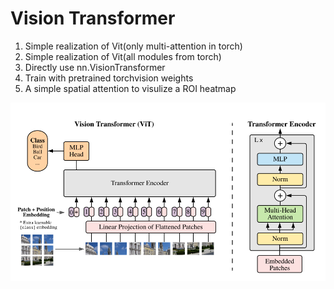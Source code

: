 # Vision Transformer
1. Simple realization of Vit(only multi-attention in torch)
2. Simple realization of Vit(all modules from torch)
3. Directly use nn.VisionTransformer
4. Train with pretrained torchvision weights
5. A simple spatial attention to visulize a ROI heatmap

![frame](frame.png)